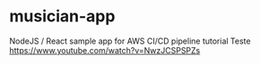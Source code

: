 # musician-app
NodeJS / React sample app for AWS CI/CD pipeline tutorial
Teste
https://www.youtube.com/watch?v=NwzJCSPSPZs
